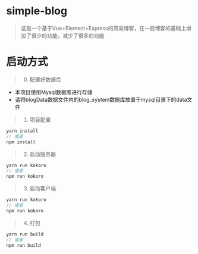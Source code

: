 # simple-blog

> 这是一个基于Vue+Element+Express的简易博客，在一般博客的基础上增加了很少的功能，减少了很多的功能

# 启动方式

> 0. 配置好数据库

* 本项目使用Mysql数据库进行存储
* 请将blogData数据文件内的blog_system数据库放置于mysql目录下的data文件

> 1. 项目配置

```js
yarn install
// 或者
npm install
```

> 2. 启动服务器

```js
yarn run kokoro
// 或者
npm run kokoro
```

> 3. 启动客户端

```js
yarn run kokoro
// 或者
npm run kokoro
```

> 4. 打包

```js
yarn run build
// 或者
npm run build
```